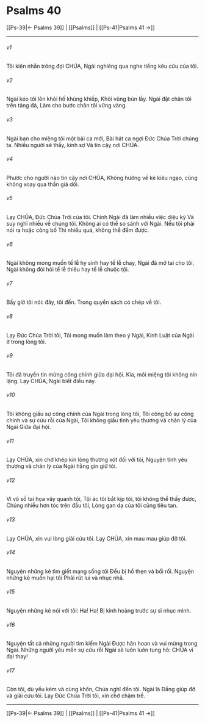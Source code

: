 # Psalms 40

[[Ps-39|← Psalms 39]] | [[Psalms]] | [[Ps-41|Psalms 41 →]]
***



###### v1 
Tôi kiên nhẫn trông đợi CHÚA, Ngài nghiêng qua nghe tiếng kêu cứu của tôi. 

###### v2 
Ngài kéo tôi lên khỏi hố khủng khiếp, Khỏi vũng bùn lầy. Ngài đặt chân tôi trên tảng đá, Làm cho bước chân tôi vững vàng. 

###### v3 
Ngài ban cho miệng tôi một bài ca mới, Bài hát ca ngợi Đức Chúa Trời chúng ta. Nhiều người sẽ thấy, kính sợ Và tin cậy nơi CHÚA. 

###### v4 
Phước cho người nào tin cậy nơi CHÚA, Không hướng về kẻ kiêu ngạo, cũng không xoay qua thần giả dối. 

###### v5 
Lạy CHÚA, Đức Chúa Trời của tôi. Chính Ngài đã làm nhiều việc diệu kỳ Và suy nghĩ nhiều về chúng tôi. Không ai có thể so sánh với Ngài. Nếu tôi phải nói ra hoặc công bố Thì nhiều quá, không thể đếm được. 

###### v6 
Ngài không mong muốn tế lễ hy sinh hay tế lễ chay, Ngài đã mở tai cho tôi, Ngài không đòi hỏi tế lễ thiêu hay tế lễ chuộc tội. 

###### v7 
Bấy giờ tôi nói: đây, tôi đến. Trong quyển sách có chép về tôi. 

###### v8 
Lạy Đức Chúa Trời tôi, Tôi mong muốn làm theo ý Ngài, Kinh Luật của Ngài ở trong lòng tôi. 

###### v9 
Tôi đã truyền tin mừng công chính giữa đại hội. Kìa, môi miệng tôi không nín lặng. Lạy CHÚA, Ngài biết điều này. 

###### v10 
Tôi không giấu sự công chính của Ngài trong lòng tôi, Tôi công bố sự công chính và sự cứu rỗi của Ngài, Tôi không giấu tình yêu thương và chân lý của Ngài Giữa đại hội. 

###### v11 
Lạy CHÚA, xin chớ khép kín lòng thương xót đối với tôi, Nguyện tình yêu thương và chân lý của Ngài hằng gìn giữ tôi. 

###### v12 
Vì vô số tai họa vây quanh tôi, Tội ác tôi bắt kịp tôi, tôi không thể thấy được, Chúng nhiều hơn tóc trên đầu tôi, Lòng gan dạ của tôi cũng tiêu tan. 

###### v13 
Lạy CHÚA, xin vui lòng giải cứu tôi. Lạy CHÚA, xin mau mau giúp đỡ tôi. 

###### v14 
Nguyện những kẻ tìm giết mạng sống tôi Đều bị hổ thẹn và bối rối. Nguyện những kẻ muốn hại tôi Phải rút lui và nhục nhã. 

###### v15 
Nguyện những kẻ nói với tôi: Ha! Ha! Bị kinh hoàng trước sự sỉ nhục mình. 

###### v16 
Nguyện tất cả những người tìm kiếm Ngài Được hân hoan và vui mừng trong Ngài. Những người yêu mến sự cứu rỗi Ngài sẽ luôn luôn tung hô: CHÚA vĩ đại thay! 

###### v17 
Còn tôi, dù yếu kém và cùng khốn, Chúa nghĩ đến tôi. Ngài là Đấng giúp đỡ và giải cứu tôi. Lạy Đức Chúa Trời tôi, xin chớ chậm trễ.

***
[[Ps-39|← Psalms 39]] | [[Psalms]] | [[Ps-41|Psalms 41 →]]
